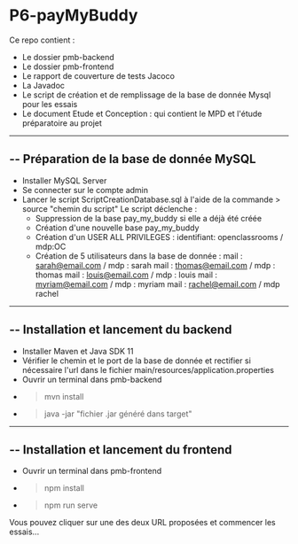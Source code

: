 # P6-payMyBuddy

Ce repo contient :
- Le dossier pmb-backend
- Le dossier pmb-frontend
- Le rapport de couverture de tests Jacoco
- La Javadoc
- Le script de création et de remplissage de la base de donnée Mysql pour les essais
- Le document Etude et Conception : qui contient le MPD et l'étude préparatoire au projet

-----------------------------------------
-- Préparation de la base de donnée MySQL
-----------------------------------------

- Installer MySQL Server
- Se connecter sur le compte admin
- Lancer le script ScriptCreationDatabase.sql à l'aide de la commande > source "chemin du script"
    Le script déclenche :
    * Suppression de la base pay_my_buddy si elle a déjà été créée
    * Création d'une nouvelle base pay_my_buddy
    * Création d'un USER ALL PRIVILEGES :  identifiant: openclassrooms / mdp:OC
    * Création de 5 utilisateurs dans la base de donnée :
        mail : sarah@email.com / mdp : sarah
        mail : thomas@email.com / mdp : thomas
        mail : louis@email.com / mdp : louis
        mail : myriam@email.com / mdp : myriam
        mail : rachel@email.com / mdp rachel

-----------------------------------------
-- Installation et lancement du backend
-----------------------------------------

- Installer Maven et Java SDK 11
- Vérifier le chemin et le port de la base de donnée et rectifier si nécessaire l'url dans le fichier main/resources/application.properties
- Ouvrir un terminal dans pmb-backend
- > mvn install
- > java -jar "fichier .jar généré dans target"

-----------------------------------------
-- Installation et lancement du frontend
-----------------------------------------

- Ouvrir un terminal dans pmb-frontend
- > npm install
- > npm run serve

Vous pouvez cliquer sur une des deux URL proposées et commencer les essais...
